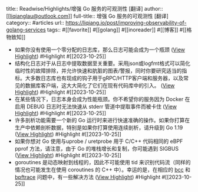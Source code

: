 title:: Readwise/Highlights/增强 Go 服务的可观测性 [翻译]
author:: [[liqianglau@outlook.com]]
full-title:: 增强 Go 服务的可观测性 [翻译]
category:: #articles
url:: https://liqiang.io/post/improving-observability-of-golang-services
tags:: #[[favorite]] #[[golang]] #[[inoreader]] #[[博客]] #[[格物致知]]

- 如果你没有使用一个零分配的日志库，那么日志可能会成为一个瓶颈 ([View Highlight](https://read.readwise.io/read/01hdjdcwgp2f4wtmr09yq8qqhm)) #Highlight #[[2023-10-25]]
- 结构化日志对于从日志中提取数据至关重要。采用json或logfmt格式可以简化临时性的故障排除，并允许快速和肮脏的图表/警报，同时你要研究适当的指标。大多数日志库也有现成的钩子用于gRPC/HTTP客户端和服务器，以及常见的数据库客户端，这大大简化了它们在现有代码库中的引入。 ([View Highlight](https://read.readwise.io/read/01hdjddv5dsgw36f1ebd68merg)) #Highlight #[[2023-10-25]]
- 在某些情况下，日志本身会成为性能瓶颈。你不希望你的服务因为 Docker 在启用 DEBUG 日志时无法快速从 stderr 管道中提取事件而被卡住 ([View Highlight](https://read.readwise.io/read/01hdjde4grgmakbhdhxvdp0bw2)) #Highlight #[[2023-10-25]]
- 许多剖析功能需要一个新的 Go 运行时来进行快速准确的操作。如果你打算在生产中依赖剖析数据，特别是如果你打算使用连续剖析，请升级到 Go 1.19 ([View Highlight](https://read.readwise.io/read/01hdjdg5xzjw7akks5w7gdkgjn)) #Highlight #[[2023-10-25]]
- 如果你想对 Go 使用与uprobe / uretprobe 用于 C/C++ 代码相同的 eBPF pprof 方法，请注意，由于 Go 的堆栈增长和复制，你可能遇到 SIGBUS ([View Highlight](https://read.readwise.io/read/01hdjdjbcx9fs555ykvvnkd912)) #Highlight #[[2023-10-25]]
- goroutines 是动态映射到线程的，因此不可能使用 tid 来识别代码流（同样的情况也可能发生在使用 coroutines 的 C++ 中）。幸运的是，在相应的 [bcc](https://github.com/iovisor/bcc/issues/1320) 和 [bpftrace](https://github.com/iovisor/bpftrace/issues/970) 问题中，有一些解决方法 ([View Highlight](https://read.readwise.io/read/01hdjdjwsz41qzq7k3mnwsvvvj)) #Highlight #[[2023-10-25]]